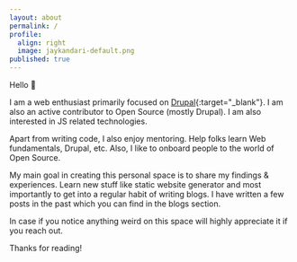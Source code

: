 ```yaml
---
layout: about
permalink: /
profile:
  align: right
  image: jaykandari-default.png
published: true
---
```


Hello 👋

I am a web enthusiast primarily focused on [Drupal](https://www.drupal.org/u/jaykandari){:target="_blank"}. I am also an active contributor to Open Source (mostly Drupal). I am also interested in JS related technologies.

Apart from writing code, I also enjoy mentoring. Help folks learn Web fundamentals, Drupal, etc. Also, I like to onboard people to the world of Open Source.

My main goal in creating this personal space is to share my findings & experiences. Learn new stuff like static website generator and most importantly to get into a regular habit of writing blogs. I have written a few posts in the past which you can find in the blogs section.

In case if you notice anything weird on this space will highly appreciate it if you reach out.

Thanks for reading!
